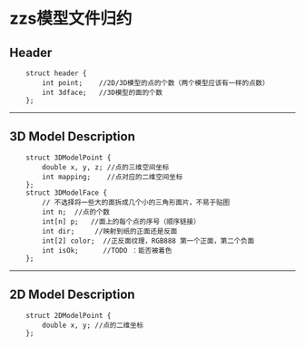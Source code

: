 # zzs模型文件归约

## Header

        struct header {
            int point;    //2D/3D模型的点的个数（两个模型应该有一样的点数）
            int 3dface;   //3D模型的面的个数
        };
        
----

## 3D Model Description

        struct 3DModelPoint {
            double x, y, z; //点的三维空间坐标
            int mapping;    //点对应的二维空间坐标
        };
        struct 3DModelFace {
            // 不选择将一些大的面拆成几个小的三角形面片，不易于贴图
            int n;  //点的个数
            int[n] p;   //面上的每个点的序号（顺序链接）
            int dir;     //映射到纸的正面还是反面
            int[2] color;  //正反面纹理，RGB888 第一个正面，第二个负面
            int isOk;      //TODO ：能否被着色
        };
        
----

## 2D Model Description
        
        struct 2DModelPoint {
            double x, y; //点的二维坐标
        };
        
